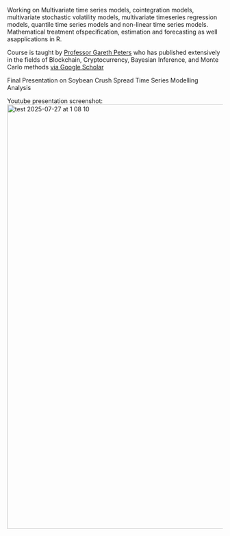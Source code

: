 Working on Multivariate time series models, cointegration models, multivariate stochastic volatility models, multivariate timeseries regression models, quantile time series models and non-linear time series models. Mathematical treatment ofspecification, estimation and forecasting as well asapplications in R.

Course is taught by [Professor Gareth Peters](https://en.wikipedia.org/wiki/Gareth_W._Peters) who has published extensively in the fields of Blockchain, Cryptocurrency, Bayesian Inference, and Monte Carlo methods [via Google Scholar](https://scholar.google.co.jp/citations?user=lsb_nJoAAAAJ&hl=en)

Final Presentation on Soybean Crush Spread Time Series Modelling Analysis


Youtube presentation screenshot:
<img width="1798" height="988" alt="test 2025-07-27 at 1 08 10" src="https://github.com/user-attachments/assets/6b6d303b-c116-4a0e-910b-70f9b2a15013" />
